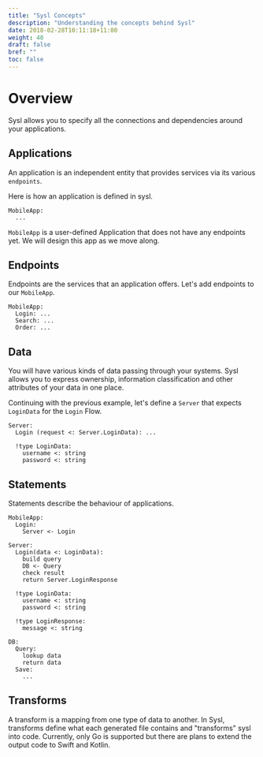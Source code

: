 ```yaml
---
title: "Sysl Concepts"
description: "Understanding the concepts behind Sysl"
date: 2018-02-28T10:11:18+11:00
weight: 40
draft: false
bref: ""
toc: false
---
```


# Overview

Sysl allows you to specify all the connections and dependencies around your applications.


## Applications
An application is an independent entity that provides services via its various `endpoints`.

Here is how an application is defined in sysl.
```
MobileApp:
  ...
```
`MobileApp` is a user-defined Application that does not have any endpoints yet. We will design this app as we move along.

## Endpoints

Endpoints are the services that an application offers. Let's add endpoints to our `MobileApp`.
```
MobileApp:
  Login: ...
  Search: ...
  Order: ...
```

## Data
You will have various kinds of data passing through your systems. Sysl allows you to express ownership, information classification and other attributes of your data in one place.

Continuing with the previous example, let's define a `Server` that expects `LoginData` for the `Login` Flow.
```
Server:
  Login (request <: Server.LoginData): ...

  !type LoginData:
    username <: string
    password <: string
```

## Statements

Statements describe the behaviour of applications.

```
MobileApp:
  Login:
    Server <- Login

Server:
  Login(data <: LoginData):
    build query
    DB <- Query
    check result
    return Server.LoginResponse

  !type LoginData:
    username <: string
    password <: string

  !type LoginResponse:
    message <: string

DB:
  Query:
    lookup data
    return data
  Save:
    ...
```


## Transforms

A transform is a mapping from one type of data to another. In Sysl, transforms define what each generated file contains and "transforms" sysl into code. Currently, only Go is supported but there are plans to extend the output code to Swift and Kotlin.


